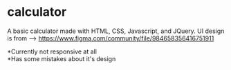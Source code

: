 # calculator
A basic calculator made with HTML, CSS, Javascript, and JQuery.
UI design is from --> https://www.figma.com/community/file/984658356416751911

*Currently not responsive at all  
*Has some mistakes about it's design
